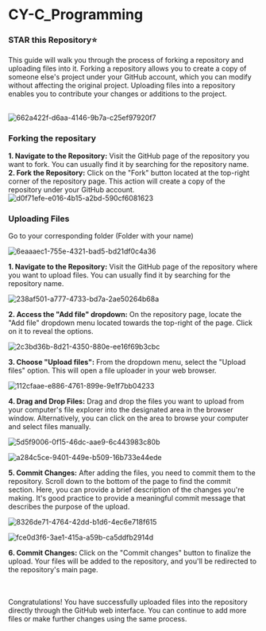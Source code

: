 # CY-C_Programming

### STAR this Repository⭐
This guide will walk you through the process of forking a repository and uploading files into it. Forking a repository allows you to create a copy of someone else's project under your GitHub account, which you can modify without affecting the original project. Uploading files into a repository enables you to contribute your changes or additions to the project.<br>
<br>

![662a422f-d6aa-4146-9b7a-c25ef97920f7](https://github.com/abinrd/CY-C_Programming/assets/142299882/a9a2f09c-43af-4c40-892a-b976c3278fca)

### Forking the repositary<br>
<strong>1. Navigate to the Repository:</strong> Visit the GitHub page of the repository you want to fork. You can usually find it by searching for the repository name.<br>
<strong>2. Fork the Repository:</strong> Click on the "Fork" button located at the top-right corner of the repository page. This action will create a copy of the repository under your GitHub account.<br>
![d0f71efe-e016-4b15-a2bd-590cf6081623](https://github.com/abinrd/CY-C_Programming/assets/142299882/1ca420d4-0f61-46b1-9a9a-612d2c13d954)



### Uploading Files
Go to your corresponding folder (Folder with your name)<br>

![6eaaaec1-755e-4321-bad5-bd21df0c4a36](https://github.com/abinrd/CY-C_Programming/assets/142299882/ca0c0244-1b90-4507-b777-a0e29ef1f14d)<br>

<strong>1. Navigate to the Repository:</strong> Visit the GitHub page of the repository where you want to upload files. You can usually find it by searching for the repository name.<br>

![238af501-a777-4733-bd7a-2ae50264b68a](https://github.com/abinrd/CY-C_Programming/assets/142299882/576cee08-eb64-41ce-b946-3795ea07aa4f)<br>

<strong>2. Access the "Add file" dropdown:</strong> On the repository page, locate the "Add file" dropdown menu located towards the top-right of the page. Click on it to reveal the options.<br>

![2c3bd36b-8d21-4350-880e-ee16f69b3cbc](https://github.com/abinrd/CY-C_Programming/assets/142299882/4ebde6ce-52e2-4c4c-b213-8020a72f2855)<br>

<strong>3. Choose "Upload files":</strong> From the dropdown menu, select the "Upload files" option. This will open a file uploader in your web browser.<br>

![112cfaae-e886-4761-899e-9e1f7bb04233](https://github.com/abinrd/CY-C_Programming/assets/142299882/57807d02-fa26-4cf2-83dd-d6893122d8a9)<br>

<strong>4. Drag and Drop Files:</strong> Drag and drop the files you want to upload from your computer's file explorer into the designated area in the browser window. Alternatively, you can click on the area to browse your computer and select files manually.<br>

![5d5f9006-0f15-46dc-aae9-6c443983c80b](https://github.com/abinrd/CY-C_Programming/assets/142299882/9cfc8fc3-938f-4d46-a60c-e022b13257e5)<br>

![a284c5ce-9401-449e-b509-16b733e44ede](https://github.com/abinrd/CY-C_Programming/assets/142299882/026c1c61-86e4-4931-a9a0-dc1552fa1059)<br>



<strong>5. Commit Changes:</strong> After adding the files, you need to commit them to the repository. Scroll down to the bottom of the page to find the commit section. Here, you can provide a brief description of the changes you're making. It's good practice to provide a meaningful commit message that describes the purpose of the upload.<br>

![8326de71-4764-42dd-b1d6-4ec6e718f615](https://github.com/abinrd/CY-C_Programming/assets/142299882/50408023-25b9-4988-8884-e80bc9af236c)<br>

![fce0d3f6-3ae1-415a-a59b-ca5ddfb2914d](https://github.com/abinrd/CY-C_Programming/assets/142299882/a50d5721-1c2b-45c6-b43a-48e8b43cc073)<br>

<strong>6. Commit Changes:</strong> Click on the "Commit changes" button to finalize the upload. Your files will be added to the repository, and you'll be redirected to the repository's main page.<br><br><br>

Congratulations! You have successfully uploaded files into the repository directly through the GitHub web interface. You can continue to add more files or make further changes using the same process.
